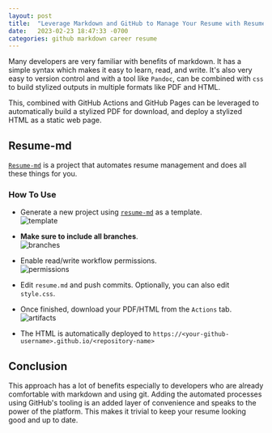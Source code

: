 ```yaml
---
layout: post
title:  "Leverage Markdown and GitHub to Manage Your Resume with Resume-md"
date:   2023-02-23 18:47:33 -0700
categories: github markdown career resume
---
```

Many developers are very familiar with benefits of markdown. It has a simple
syntax which makes it easy to learn, read, and write. It's also very easy to
version control and with a tool like `Pandoc`, can be combined with `css` to
build stylized outputs in multiple formats like PDF and HTML.

This, combined with GitHub Actions and GitHub Pages can be leveraged to
automatically build a stylized PDF for download, and deploy a stylized HTML as
a static web page.

## Resume-md
[`Resume-md`](https://www.github.com/siph/resume-md) is a project
that automates resume management and does all these things for you.

### How To Use
- Generate a new project using
  [`resume-md`](https://www.github.com/siph/resume-md) as a template.  
  ![template](/blog/assets/images/04/template.png)

- **Make sure to include all branches**.  
  ![branches](/blog/assets/images/04/branches.png)

- Enable read/write workflow permissions.  
  ![permissions](/blog/assets/images/04/permissions.png)

- Edit `resume.md` and push commits. Optionally, you can also edit
  `style.css`.

- Once finished, download your PDF/HTML from the `Actions` tab.  
  ![artifacts](/blog/assets/images/04/artifacts.png)

- The HTML is automatically deployed to
  `https://<your-github-username>.github.io/<repository-name>`

## Conclusion
This approach has a lot of benefits especially to developers who are already
comfortable with markdown and using git. Adding the automated processes using
GitHub's tooling is an added layer of convenience and speaks to the power of
the platform. This makes it trivial to keep your resume looking good and up
to date.
